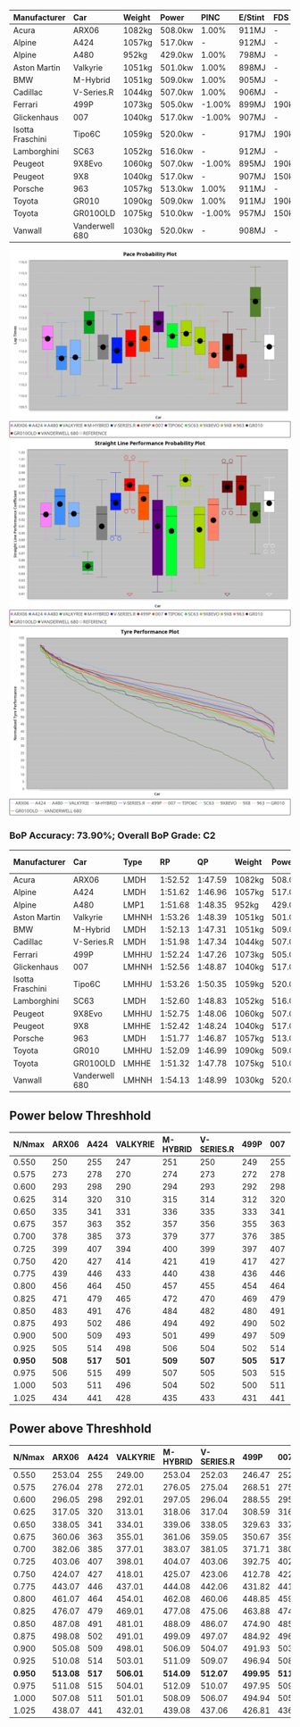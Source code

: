| Manufacturer     | Car            | Weight | Power   | PINC    | E/Stint | FDS     |
|:-|:-|:-|:-|:-|:-|:-|
| Acura            | ARX06          | 1082kg | 508.0kw | 1.00%   | 911MJ   |    -    |
| Alpine           | A424           | 1057kg | 517.0kw |    -    | 912MJ   |    -    |
| Alpine           | A480           | 952kg  | 429.0kw | 1.00%   | 798MJ   |    -    |
| Aston Martin     | Valkyrie       | 1051kg | 501.0kw | 1.00%   | 898MJ   |    -    |
| BMW              | M-Hybrid       | 1051kg | 509.0kw | 1.00%   | 905MJ   |    -    |
| Cadillac         | V-Series.R     | 1044kg | 507.0kw | 1.00%   | 906MJ   |    -    |
| Ferrari          | 499P           | 1073kg | 505.0kw | -1.00%  | 899MJ   | 190kph  |
| Glickenhaus      | 007            | 1040kg | 517.0kw | -1.00%  | 907MJ   |    -    |
| Isotta Fraschini | Tipo6C         | 1059kg | 520.0kw |    -    | 917MJ   | 190kph  |
| Lamborghini      | SC63           | 1052kg | 516.0kw |    -    | 912MJ   |    -    |
| Peugeot          | 9X8Evo         | 1060kg | 507.0kw | -1.00%  | 895MJ   | 190kph  |
| Peugeot          | 9X8            | 1040kg | 517.0kw |    -    | 907MJ   | 150kph  |
| Porsche          | 963            | 1057kg | 513.0kw | 1.00%   | 911MJ   |    -    |
| Toyota           | GR010          | 1090kg | 509.0kw | 1.00%   | 911MJ   | 190kph  |
| Toyota           | GR010OLD       | 1075kg | 510.0kw | -1.00%  | 957MJ   | 150kph  |
| Vanwall          | Vanderwell 680 | 1030kg | 520.0kw |    -    | 908MJ   |    -    |

![PACECHART](./IMG/ACOMETHOD.png)
![STRAIGHTLINEPERFORMANCECHART](./IMG/ACOMETHOD_sp.png)
![TYREPERFORMANCECHART](./IMG/ACOMETHOD_tw.png)

### BoP Accuracy: 73.90%; Overall BoP Grade: C2
| Manufacturer     | Car            | Type  | RP      | QP      | Weight | Power¹  | Threshhold | PINC    | Power²   | E/Stint | AVG Vmax  | FDS     | RDLC | L/Stint | BOP-Grade | Model Accuracy | Model Points | Match% | SimDiff |
|:-|:-|:-|:-|:-|:-|:-|:-|:-|:-|:-|:-|:-|:-|:-|:-|:-|:-|:-|:-|
| Acura            | ARX06          | LMDH  | 1:52.52 | 1:47.59 | 1082kg | 508.0kw | 210.0kph   | 1.00%   | 513.10kw |  911MJ  | 278.18kph |    -    | 0.99 | 29      | +A2       | 100.00%        | 996          | 91.96% | -0.43   |
| Alpine           | A424           | LMDH  | 1:51.62 | 1:46.96 | 1057kg | 517.0kw | 210.0kph   |    -    | 517.00kw |  912MJ  | 282.23kph |    -    | 1.01 | 29      | -D1       | 99.58%         | 1429         | 65.20% | #       |
| Alpine           | A480           | LMP1  | 1:51.68 | 1:48.35 |  952kg | 429.0kw | 210.0kph   | 1.00%   | 433.30kw |  798MJ  | 277.96kph |    -    | 0.98 | 27      | -D1       | 94.94%         | 1689         | 69.81% | +0.55   |
| Aston Martin     | Valkyrie       | LMHNH | 1:53.26 | 1:48.39 | 1051kg | 501.0kw | 210.0kph   | 1.00%   | 506.00kw |  898MJ  | 267.14kph |    -    | 1.04 | 29      | +Ω1       | 100.00%        | 247          | 42.55% | #       |
| BMW              | M-Hybrid       | LMDH  | 1:52.13 | 1:47.31 | 1051kg | 509.0kw | 210.0kph   | 1.00%   | 514.10kw |  905MJ  | 277.07kph |    -    | 1.03 | 29      | -A2       | 99.97%         | 2912         | 90.41% | #       |
| Cadillac         | V-Series.R     | LMDH  | 1:51.98 | 1:47.34 | 1044kg | 507.0kw | 210.0kph   | 1.00%   | 512.10kw |  906MJ  | 280.91kph |    -    | 1.03 | 29      | -B2       | 99.49%         | 5225         | 82.80% | +1.28   |
| Ferrari          | 499P           | LMHHU | 1:52.24 | 1:47.26 | 1073kg | 505.0kw | 210.0kph   | -1.00%  | 500.00kw |  899MJ  | 282.98kph | 190kph  | 1.02 | 29      | -A2       | 100.00%        | 5378         | 90.98% | +1.19   |
| Glickenhaus      | 007            | LMHNH | 1:52.56 | 1:48.87 | 1040kg | 517.0kw | 210.0kph   | -1.00%  | 511.80kw |  907MJ  | 283.82kph |    -    | 0.96 | 29      | +A2       | 93.90%         | 2170         | 90.77% | +0.07   |
| Isotta Fraschini | Tipo6C         | LMHHU | 1:53.26 | 1:50.35 | 1059kg | 520.0kw | 210.0kph   |    -    | 520.00kw |  917MJ  | 277.44kph | 190kph  | 1.06 | 29      | +Ω1       | 100.00%        | 132          | 40.64% | #       |
| Lamborghini      | SC63           | LMDH  | 1:52.60 | 1:48.83 | 1052kg | 516.0kw | 210.0kph   |    -    | 516.00kw |  912MJ  | 276.31kph |    -    | 1.05 | 29      | ~A1       | 100.00%        | 784          | 96.20% | -0.36   |
| Peugeot          | 9X8Evo         | LMHHU | 1:52.75 | 1:48.06 | 1060kg | 507.0kw | 210.0kph   | -1.00%  | 501.90kw |  895MJ  | 285.73kph | 190kph  | 1.00 | 29      | +B1       | 100.00%        | 1459         | 85.38% | #       |
| Peugeot          | 9X8            | LMHHE | 1:52.42 | 1:48.24 | 1040kg | 517.0kw | 210.0kph   |    -    | 517.00kw |  907MJ  | 277.28kph | 150kph  | 1.04 | 29      | ~A1       | 99.18%         | 4817         | 97.67% | +0.20   |
| Porsche          | 963            | LMDH  | 1:51.77 | 1:46.87 | 1057kg | 513.0kw | 210.0kph   | 1.00%   | 518.10kw |  911MJ  | 278.56kph |    -    | 1.02 | 29      | -C2       | 99.92%         | 14207        | 70.28% | +0.79   |
| Toyota           | GR010          | LMHHU | 1:52.09 | 1:46.99 | 1090kg | 509.0kw | 210.0kph   | 1.00%   | 514.10kw |  911MJ  | 282.09kph | 190kph  | 1.00 | 29      | -B1       | 99.86%         | 4280         | 87.97% | +0.74   |
| Toyota           | GR010OLD       | LMHHE | 1:51.32 | 1:47.78 | 1075kg | 510.0kw | 210.0kph   | -1.00%  | 504.90kw |  957MJ  | 283.92kph | 150kph  | 1.02 | 29      | -E2       | 99.46%         | 925          | 50.38% | #       |
| Vanwall          | Vanderwell 680 | LMHNH | 1:54.13 | 1:48.99 | 1030kg | 520.0kw | 210.0kph   |    -    | 520.00kw |  908MJ  | 281.58kph |    -    | 1.02 | 29      | +Ω1       | 95.82%         | 642          | 29.35% | +0.75   |

## Power below Threshhold
| N/Nmax    | ARX06   | A424    | VALKYRIE | M-HYBRID | V-SERIES.R | 499P    | 007     | TIPO6C  | SC63    | 9X8EVO  | 9X8     | 963     | GR010   | GR010OLD | VANDERWELL 680 | ​     | RPM      | A480       |
|:-|:-|:-|:-|:-|:-|:-|:-|:-|:-|:-|:-|:-|:-|:-|:-|:-|:-|:-|
|  0.550    |  250    |  255    |  247     |  251     |  250       |  249    |  255    |  256    |  254    |  250    |  255    |  253    |  251    |  251     |  256           |  ​    |   --     |  0.00      |
|  0.575    |  273    |  278    |  270     |  274     |  273       |  272    |  278    |  279    |  277    |  273    |  278    |  276    |  274    |  274     |  279           |  ​    |   --     |  0.00      |
|  0.600    |  293    |  298    |  290     |  294     |  293       |  292    |  298    |  300    |  298    |  293    |  298    |  296    |  294    |  295     |  300           |  ​    |   --     |  0.00      |
|  0.625    |  314    |  320    |  310     |  315     |  314       |  312    |  320    |  322    |  319    |  314    |  320    |  317    |  315    |  316     |  322           |  ​    |   --     |  0.00      |
|  0.650    |  335    |  341    |  331     |  336     |  335       |  333    |  341    |  343    |  340    |  335    |  341    |  338    |  336    |  337     |  343           |  ​    |   --     |  0.00      |
|  0.675    |  357    |  363    |  352     |  357     |  356       |  355    |  363    |  365    |  362    |  356    |  363    |  360    |  357    |  358     |  365           |  ​    |   --     |  0.00      |
|  0.700    |  378    |  385    |  373     |  379     |  377       |  376    |  385    |  387    |  384    |  377    |  385    |  382    |  379    |  380     |  387           |  ​    |   --     |  0.00      |
|  0.725    |  399    |  407    |  394     |  400     |  399       |  397    |  407    |  409    |  406    |  399    |  407    |  403    |  400    |  401     |  409           |  ​    |   --     |  0.00      |
|  0.750    |  420    |  427    |  414     |  421     |  419       |  417    |  427    |  430    |  427    |  419    |  427    |  424    |  421    |  422     |  430           |  ​    |   --     |  0.00      |
|  0.775    |  439    |  446    |  433     |  440     |  438       |  436    |  446    |  449    |  446    |  438    |  446    |  443    |  440    |  441     |  449           |  ​    |  5000    |  253.36    |
|  0.800    |  456    |  464    |  450     |  457     |  455       |  454    |  464    |  467    |  463    |  455    |  464    |  461    |  457    |  458     |  467           |  ​    |  5500    |  299.43    |
|  0.825    |  471    |  479    |  465     |  472     |  470       |  469    |  479    |  482    |  478    |  470    |  479    |  476    |  472    |  473     |  482           |  ​    |  6000    |  334.48    |
|  0.850    |  483    |  491    |  476     |  484     |  482       |  480    |  491    |  494    |  490    |  482    |  491    |  487    |  484    |  485     |  494           |  ​    |  6500    |  377.54    |
|  0.875    |  493    |  502    |  486     |  494     |  492       |  490    |  502    |  505    |  501    |  492    |  502    |  498    |  494    |  495     |  505           |  ​    |  7000    |  421.60    |
|  0.900    |  500    |  509    |  493     |  501     |  499       |  497    |  509    |  512    |  508    |  499    |  509    |  505    |  501    |  502     |  512           |  ​    |  7500    |  431.62    |
|  0.925    |  505    |  514    |  498     |  506     |  504       |  502    |  514    |  517    |  513    |  504    |  514    |  510    |  506    |  507     |  517           |  ​    |  8000    |  428.61    |
| **0.950** | **508** | **517** | **501**  | **509**  | **507**    | **505** | **517** | **520** | **516** | **507** | **517** | **513** | **509** | **510**  | **520**        | **​** | **8500** | **431.62** |
|  0.975    |  506    |  515    |  499     |  507     |  505       |  503    |  515    |  518    |  514    |  505    |  515    |  511    |  507    |  508     |  518           |  ​    |  9000    |  215.31    |
|  1.000    |  503    |  511    |  496     |  504     |  502       |  500    |  511    |  514    |  510    |  502    |  511    |  507    |  504    |  505     |  514           |  ​    |   --     |  0.00      |
|  1.025    |  434    |  441    |  428     |  435     |  433       |  431    |  441    |  444    |  441    |  433    |  441    |  438    |  435    |  436     |  444           |  ​    |   --     |  0.00      |

## Power above Threshhold
| N/Nmax    | ARX06      | A424    | VALKYRIE   | M-HYBRID   | V-SERIES.R | 499P       | 007        | TIPO6C  | SC63    | 9X8EVO     | 9X8     | 963        | GR010      | GR010OLD   | VANDERWELL 680 | ​     | RPM      | A480       |
|:-|:-|:-|:-|:-|:-|:-|:-|:-|:-|:-|:-|:-|:-|:-|:-|:-|:-|:-|
|  0.550    |  253.04    |  255    |  249.00    |  253.04    |  252.03    |  246.47    |  252.41    |  256    |  254    |  247.46    |  255    |  255.06    |  253.04    |  248.44    |  256           |  ​    |   --     |  0.00      |
|  0.575    |  276.04    |  278    |  272.01    |  276.05    |  275.04    |  268.51    |  275.45    |  279    |  277    |  270.50    |  278    |  278.07    |  276.05    |  271.48    |  279           |  ​    |   --     |  0.00      |
|  0.600    |  296.05    |  298    |  292.01    |  297.05    |  296.04    |  288.55    |  295.48    |  300    |  298    |  290.54    |  298    |  299.08    |  297.05    |  291.52    |  300           |  ​    |   --     |  0.00      |
|  0.625    |  317.05    |  320    |  313.01    |  318.06    |  317.04    |  308.59    |  316.51    |  322    |  319    |  310.58    |  320    |  321.08    |  318.06    |  312.56    |  322           |  ​    |   --     |  0.00      |
|  0.650    |  338.05    |  341    |  334.01    |  339.06    |  338.05    |  329.63    |  337.55    |  343    |  340    |  331.61    |  341    |  342.09    |  339.06    |  333.59    |  343           |  ​    |   --     |  0.00      |
|  0.675    |  360.06    |  363    |  355.01    |  361.06    |  359.05    |  350.67    |  359.58    |  365    |  362    |  352.65    |  363    |  364.09    |  361.06    |  354.63    |  365           |  ​    |   --     |  0.00      |
|  0.700    |  382.06    |  385    |  377.01    |  383.07    |  381.05    |  371.71    |  380.62    |  387    |  384    |  373.69    |  385    |  386.10    |  383.07    |  375.67    |  387           |  ​    |   --     |  0.00      |
|  0.725    |  403.06    |  407    |  398.01    |  404.07    |  403.06    |  392.75    |  402.65    |  409    |  406    |  394.73    |  407    |  407.10    |  404.07    |  396.71    |  409           |  ​    |   --     |  0.00      |
|  0.750    |  424.07    |  427    |  418.01    |  425.07    |  423.06    |  412.78    |  422.69    |  430    |  427    |  414.77    |  427    |  428.11    |  425.07    |  416.74    |  430           |  ​    |   --     |  0.00      |
|  0.775    |  443.07    |  446    |  437.01    |  444.08    |  442.06    |  431.82    |  441.72    |  449    |  446    |  433.80    |  446    |  447.11    |  444.08    |  435.78    |  449           |  ​    |  5000    |  253.36    |
|  0.800    |  461.07    |  464    |  454.01    |  462.08    |  460.06    |  448.85    |  459.75    |  467    |  463    |  450.84    |  464    |  465.12    |  462.08    |  453.81    |  467           |  ​    |  5500    |  299.43    |
|  0.825    |  476.07    |  479    |  469.01    |  477.08    |  475.06    |  463.88    |  474.77    |  482    |  478    |  465.86    |  479    |  480.12    |  477.08    |  468.84    |  482           |  ​    |  6000    |  334.48    |
|  0.850    |  487.08    |  491    |  481.01    |  488.09    |  486.07    |  474.90    |  485.79    |  494    |  490    |  476.88    |  491    |  492.12    |  488.09    |  479.86    |  494           |  ​    |  6500    |  377.54    |
|  0.875    |  498.08    |  502    |  491.01    |  499.09    |  497.07    |  484.92    |  496.81    |  505    |  501    |  486.90    |  502    |  503.13    |  499.09    |  489.87    |  505           |  ​    |  7000    |  421.60    |
|  0.900    |  505.08    |  509    |  498.01    |  506.09    |  504.07    |  491.93    |  503.82    |  512    |  508    |  493.92    |  509    |  510.13    |  506.09    |  496.89    |  512           |  ​    |  7500    |  431.62    |
|  0.925    |  510.08    |  514    |  503.01    |  511.09    |  509.07    |  496.94    |  508.83    |  517    |  513    |  498.92    |  514    |  515.13    |  511.09    |  501.89    |  517           |  ​    |  8000    |  428.61    |
| **0.950** | **513.08** | **517** | **506.01** | **514.09** | **512.07** | **499.95** | **511.83** | **520** | **516** | **501.93** | **517** | **518.13** | **514.09** | **504.90** | **520**        | **​** | **8500** | **431.62** |
|  0.975    |  511.08    |  515    |  504.01    |  512.09    |  510.07    |  497.95    |  509.83    |  518    |  514    |  499.93    |  515    |  516.13    |  512.09    |  502.90    |  518           |  ​    |  9000    |  215.31    |
|  1.000    |  507.08    |  511    |  501.01    |  508.09    |  506.07    |  494.94    |  505.82    |  514    |  510    |  496.92    |  511    |  512.13    |  508.09    |  499.89    |  514           |  ​    |   --     |  0.00      |
|  1.025    |  438.07    |  441    |  432.01    |  439.08    |  437.06    |  426.81    |  436.71    |  444    |  441    |  428.79    |  441    |  442.11    |  439.08    |  430.77    |  444           |  ​    |   --     |  0.00      |
